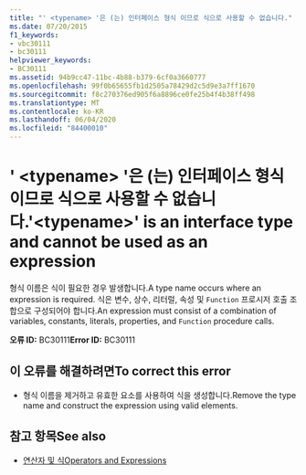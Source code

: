 ```yaml
---
title: "' <typename> '은 (는) 인터페이스 형식 이므로 식으로 사용할 수 없습니다."
ms.date: 07/20/2015
f1_keywords:
- vbc30111
- bc30111
helpviewer_keywords:
- BC30111
ms.assetid: 94b9cc47-11bc-4b88-b379-6cf0a3660777
ms.openlocfilehash: 99f0b65655fb1d2505a78429d2c5d9e3a7ff1670
ms.sourcegitcommit: f8c270376ed905f6a8896ce0fe25b4f4b38ff498
ms.translationtype: MT
ms.contentlocale: ko-KR
ms.lasthandoff: 06/04/2020
ms.locfileid: "84400010"
---
```

# <a name="typename-is-an-interface-type-and-cannot-be-used-as-an-expression"></a><span data-ttu-id="f8336-102">' \<typename> '은 (는) 인터페이스 형식 이므로 식으로 사용할 수 없습니다.</span><span class="sxs-lookup"><span data-stu-id="f8336-102">'\<typename>' is an interface type and cannot be used as an expression</span></span>
<span data-ttu-id="f8336-103">형식 이름은 식이 필요한 경우 발생합니다.</span><span class="sxs-lookup"><span data-stu-id="f8336-103">A type name occurs where an expression is required.</span></span> <span data-ttu-id="f8336-104">식은 변수, 상수, 리터럴, 속성 및 `Function` 프로시저 호출 조합으로 구성되어야 합니다.</span><span class="sxs-lookup"><span data-stu-id="f8336-104">An expression must consist of a combination of variables, constants, literals, properties, and `Function` procedure calls.</span></span>  
  
 <span data-ttu-id="f8336-105">**오류 ID:** BC30111</span><span class="sxs-lookup"><span data-stu-id="f8336-105">**Error ID:** BC30111</span></span>  
  
## <a name="to-correct-this-error"></a><span data-ttu-id="f8336-106">이 오류를 해결하려면</span><span class="sxs-lookup"><span data-stu-id="f8336-106">To correct this error</span></span>  
  
- <span data-ttu-id="f8336-107">형식 이름을 제거하고 유효한 요소를 사용하여 식을 생성합니다.</span><span class="sxs-lookup"><span data-stu-id="f8336-107">Remove the type name and construct the expression using valid elements.</span></span>  
  
## <a name="see-also"></a><span data-ttu-id="f8336-108">참고 항목</span><span class="sxs-lookup"><span data-stu-id="f8336-108">See also</span></span>

- [<span data-ttu-id="f8336-109">연산자 및 식</span><span class="sxs-lookup"><span data-stu-id="f8336-109">Operators and Expressions</span></span>](../programming-guide/language-features/operators-and-expressions/index.md)
